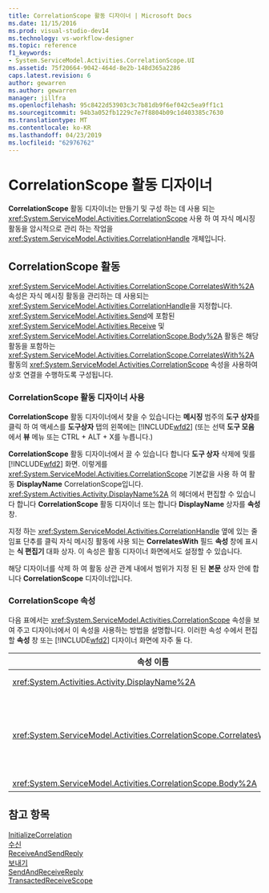```yaml
---
title: CorrelationScope 활동 디자이너 | Microsoft Docs
ms.date: 11/15/2016
ms.prod: visual-studio-dev14
ms.technology: vs-workflow-designer
ms.topic: reference
f1_keywords:
- System.ServiceModel.Activities.CorrelationScope.UI
ms.assetid: 75f20664-9042-464d-8e2b-148d365a2286
caps.latest.revision: 6
author: gewarren
ms.author: gewarren
manager: jillfra
ms.openlocfilehash: 95c8422d53903c3c7b81db9f6ef042c5ea9ff1c1
ms.sourcegitcommit: 94b3a052fb1229c7e7f8804b09c1d403385c7630
ms.translationtype: MT
ms.contentlocale: ko-KR
ms.lasthandoff: 04/23/2019
ms.locfileid: "62976762"
---
```

# <a name="correlationscope-activity-designer"></a>CorrelationScope 활동 디자이너
**CorrelationScope** 활동 디자이너는 만들기 및 구성 하는 데 사용 되는 <xref:System.ServiceModel.Activities.CorrelationScope> 사용 하 여 자식 메시징 활동을 암시적으로 관리 하는 작업을 <xref:System.ServiceModel.Activities.CorrelationHandle> 개체입니다.  
  
## <a name="the-correlationscope-activity"></a>CorrelationScope 활동  
 <xref:System.ServiceModel.Activities.CorrelationScope.CorrelatesWith%2A> 속성은 자식 메시징 활동을 관리하는 데 사용되는 <xref:System.ServiceModel.Activities.CorrelationHandle>을 지정합니다. <xref:System.ServiceModel.Activities.Send>에 포함된 <xref:System.ServiceModel.Activities.Receive> 및 <xref:System.ServiceModel.Activities.CorrelationScope.Body%2A> 활동은 해당 활동을 포함하는 <xref:System.ServiceModel.Activities.CorrelationScope.CorrelatesWith%2A> 활동의 <xref:System.ServiceModel.Activities.CorrelationScope> 속성을 사용하여 상호 연결을 수행하도록 구성됩니다.  
  
### <a name="using-the-correlationscope-activity-designer"></a>CorrelationScope 활동 디자이너 사용  
 **CorrelationScope** 활동 디자이너에서 찾을 수 있습니다는 **메시징** 범주의 **도구 상자**를 클릭 하 여 액세스를 **도구상자** 탭의 왼쪽에는 [!INCLUDE[wfd2](../includes/wfd2-md.md)] (또는 선택 **도구 모음** 에서 **뷰** 메뉴 또는 CTRL + ALT + X를 누릅니다.)  
  
 **CorrelationScope** 활동 디자이너에서 끌 수 있습니다 합니다 **도구 상자** 삭제에 및를 [!INCLUDE[wfd2](../includes/wfd2-md.md)] 화면. 이렇게를 <xref:System.ServiceModel.Activities.CorrelationScope> 기본값을 사용 하 여 활동 **DisplayName** CorrelationScope입니다. <xref:System.Activities.Activity.DisplayName%2A> 의 헤더에서 편집할 수 있습니다 합니다 **CorrelationScope** 활동 디자이너 또는 합니다 **DisplayName** 상자를 **속성** 창.  
  
 지정 하는 <xref:System.ServiceModel.Activities.CorrelationHandle> 옆에 있는 줄임표 단추를 클릭 자식 메시징 활동에 사용 되는 **CorrelatesWith** 필드 **속성** 창에 표시는 **식 편집기**  대화 상자. 이 속성은 활동 디자이너 화면에서도 설정할 수 있습니다.  
  
 해당 디자이너를 삭제 하 여 활동 상관 관계 내에서 범위가 지정 된 된 **본문** 상자 안에 합니다 **CorrelationScope** 디자이너입니다.  
  
### <a name="the-correlationscope-properties"></a>CorrelationScope 속성  
 다음 표에서는 <xref:System.ServiceModel.Activities.CorrelationScope> 속성을 보여 주고 디자이너에서 이 속성을 사용하는 방법을 설명합니다. 이러한 속성 수에서 편집할 **속성** 창 또는 [!INCLUDE[wfd2](../includes/wfd2-md.md)] 디자이너 화면에 자주 둘 다.  
  
|속성 이름|필수|사용|  
|-------------------|--------------|-----------|  
|<xref:System.Activities.Activity.DisplayName%2A>|False|<xref:System.ServiceModel.Activities.InitializeCorrelation> 활동의 선택적 이름입니다.|  
|<xref:System.ServiceModel.Activities.CorrelationScope.CorrelatesWith%2A>|False|자식 메시징 활동을 관리하는 데 사용되는 <xref:System.ServiceModel.Activities.CorrelationHandle>을 지정합니다. 이 속성을 설정하지 않으면 <xref:System.ServiceModel.Activities.CorrelationScope>는 자동으로 <xref:System.ServiceModel.Activities.CorrelationHandle>을 만듭니다.|  
|<xref:System.ServiceModel.Activities.CorrelationScope.Body%2A>|False|상관 관계 범위 내에 활동을 지정합니다.|  
  
## <a name="see-also"></a>참고 항목  
 [InitializeCorrelation](../workflow-designer/initializecorrelation-activity-designer.md)   
 [수신](../workflow-designer/receive-activity-designer.md)   
 [ReceiveAndSendReply](../workflow-designer/receiveandsendreply-template-designer.md)   
 [보내기](../workflow-designer/send-activity-designer.md)   
 [SendAndReceiveReply](../workflow-designer/sendandreceivereply-template-designer.md)   
 [TransactedReceiveScope](../workflow-designer/transactedreceivescope-activity-designer.md)